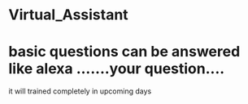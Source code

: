 # Virtual_Assistant
# basic questions can be answered like alexa .......your question....
it will trained completely in upcoming days
